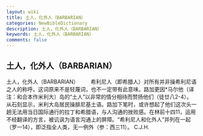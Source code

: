 ```yaml
---
layout: wiki
title: 土人，化外人（BARBARIAN）
categories: NewBibleDictionary
description: 土人，化外人（BARBARIAN）
keywords: 土人，化外人（BARBARIAN）
comments: false
---
```


## 土人，化外人（BARBARIAN）



土人，化外人（BARBARIAN）
　　希利尼人（即希腊人）对所有并非操希利尼语之人的称呼。这词原来不是轻蔑词，也不一定带有此意味。路加更因*马尔他〔译注：和合本作米利大〕岛的“土人”以非常的情分相待而赞扬他们（徒廿八2-4）。从石刻显示，米利大岛居民操腓尼基土语。路加下笔时，或许想起了他们这次头一趟无法用当日国际通行的拉丁和希腊语，与人沟通的挫败感。在林前十四11，运用不经翻译的方言，被讥讽为语言沟通上的屏障。“希利尼人和化外人”并列在一起（罗一14），即泛指全人类，无一例外（参：西三11）。
C.J.H.



